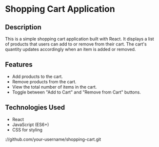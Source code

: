 # Shopping Cart Application

## Description
This is a simple shopping cart application built with React. It displays a list of products that users can add to or remove from their cart. The cart's quantity updates accordingly when an item is added or removed.

## Features
- Add products to the cart.
- Remove products from the cart.
- View the total number of items in the cart.
- Toggle between "Add to Cart" and "Remove from Cart" buttons.

## Technologies Used
- React
- JavaScript (ES6+)
- CSS for styling

://github.com/your-username/shopping-cart.git
